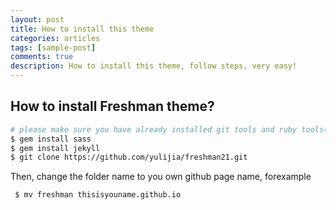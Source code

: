 ```yaml
---
layout: post
title: How to install this theme
categories: articles
tags: [sample-post]
comments: true
description: How to install this theme, follow steps, very easy!
---
```


## How to install Freshman theme?


```bash
# please make sure you have already installed git tools and ruby tools(gem)
$ gem install sass
$ gem install jekyll
$ git clone https://github.com/yulijia/freshman21.git
```

Then, change the folder name to you own github page name, forexample

```bash
 $ mv freshman thisisyouname.github.io
``` 
